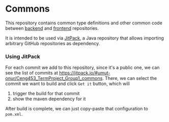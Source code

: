 # Commons

This repository contains common type definitions and other common code between
[backend](https://github.com/umut-onur/Ceng453_TermProject_Group1_backend) and
[frontend](https://github.com/umut-onur/Ceng453_TermProject_Group1_frontend) repositories.

It is intended to be used via [JitPack](https://jitpack.io/), a Java repository that allows importing arbitrary GitHub
repositories as dependency.

### Using JitPack
For each commit we add to this repository, since it's a public one, we can see the list of commits at
https://jitpack.io/#umut-onur/Ceng453_TermProject_Group1_commons. There, we can select the commit we want to build
and click `Get it` button, which will
1. trigger the build for that commit
2. show the maven dependency for it

After build is complete, we can just copy-paste that configuration to `pom.xml`.

